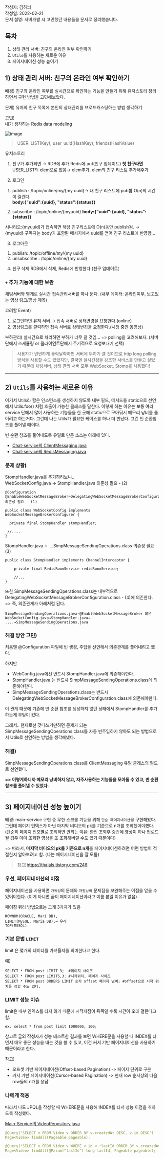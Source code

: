 작성자: 김하늬  
작성일: 2022-02-21  
문서 설명: 서버개발 시 고민했던 내용들을 문서로 정리했습니다.


## 목차

1) 상태 관리 서버: 친구의 온라인 여부 확인하기
2) `Utils`를 사용하는 새로운 이유
3) 페이지네이션 성능 높이기

## 1) 상태 관리 서버: 친구의 온라인 여부 확인하기

배경) 친구의 온라인 여부를 실시간으로 확인하는 기능을 만들기 위해 유저스토리 정리하면서 구현 방법을 고민해보았다.

문제) 유저의 친구 목록에 본인의 상태관리를 브로드캐스팅하는 방법 생각하기  

고민)  
내가 생각하는 Redis data modeling

![image](https://user-images.githubusercontent.com/30483337/154919345-9952357c-1884-4b62-bf58-258be6ba9b20.png)
> USER_LIST(Key), user_uuid(HashKey), friends(HashValue)

유저스토리
1. 친구가 추가되면 → RDB에 추가 Redis에 put(친구 업데이트)
**첫 친구라면** USER_LIST의 elem으로 없음→ elem추가, elem의 친구 리스트 추가해주기

2. 로그인
1) publish : /topic/online/my/{my uuid}→ 내 친구 리스트에 pub함 O(n)의 시간이 걸린다.  
**body:{"uuid":{uuid}, "status":{status}}**

2) subscribe : /topic/online/{myuuid}
**body:{"uuid":{uuid}, "status":{status}}**

시나리오:{myuuid}가 접속하면 해당 친구리스트에 O(n)동안 publish됨. → {myuuid} 구독자는 body가 포함된 메시지에서 uuid를 얻어 친구 리스트에 반영함...


3. 로그아웃
1) publish: /topic/offline/my/{my uuid}
2) unsubscribe : /topic/online/{my uuid}

4. 친구 삭제 
RDB에서 삭제, Redis에 반영한다.(친구 업데이트)

### `+` 추가 기능에 대한 보완
채팅서버와 별개로 실시간 접속관리서버를 하나 둔다. (내부 데이터: 온라인여부, 보고있는 영상 링크/영상 제목)

고려할 Event)
1. 로그인하면 유저 서버 → 접속 서버로 상태변경을 요청한다.(online)
2. 영상링크를 클릭하면 접속 서버로 상태변경을 요청한다.(시청 중인 동영상)

부하관리)
실시간으로 처리하면 부하가 너무 클 것임... => polling을 고려해보자. (서버단에서 스케쥴링 or 클라이언트단에서 주기적으로 요청보내기 선택)
> 사용자가 빈번하게 들락날락하면 서버에 부하가 클 것이므로 http long polling방식을 사용할 수도 있었지만, 결국엔
> 실시간성을 강조한 서비스를 만들고 싶었기 때문에 채팅서버, 상태 관리 서버 모두 WebSocket, Stomp를 사용했다!

---
## 2) `Utils`를 사용하는 새로운 이유
여기서 Utils라 함은 인스턴스를 생성하지 않도록 내부 필드, 메서드를 static으로 선언해서 Utils.foo() 처럼 호출이 가능한 클래스를 말한다.
이렇게 하는 이유는 보통 여러 service 단에서 많이 사용하는 기능들을 한 곳에 static으로 모아둬서 메모리 낭비를 줄이려고 하는거다.
그런데 나는 Utils가 필요한 케이스를 하나 더 만났다.
그건 빈 순환참조를 풀어낼 때이다.

빈 순환 참조를 풀어내도록 유틸로 만든 소스는 아래에 있다.
- [Chat-service의 ClientMessaging.java](https://stove-developers-gitlab.sginfra.net/stove-dev-camp-2nd/streaminggate/-/blob/main/src/server/chat-service/src/main/java/com/example/chatservice/utils/ClientMessaging.java)
- [Chat-service의 RedisMessaging.java](https://stove-developers-gitlab.sginfra.net/stove-dev-camp-2nd/streaminggate/-/blob/main/src/server/chat-service/src/main/java/com/example/chatservice/utils/RedisMessaging.java)

### 문제 상황)
StompHandler.java를 추가하려보니..      
WebSocketConfig.java → StompHandler.java 의존성 필요 - (2)
```
@Configuration
@EnableWebSocketMessageBroker→DelegatingWebSocketMessageBrokerConfiguration.class 의존성 필요 - (1)

public class WebSocketConfig implements WebSocketMessageBrokerConfigurer {

  private final StompHandler stompHandler;

 //....
}
```


StompHandler.java→ ....SimpMessageSendingOperations.class 의존성 필요 - (3)
```
public class StompHandler implements ChannelInterceptor {

    private final RedisRoomService redisRoomService;

    //...
}
```

또한 SimpMessageSendingOperations.class는 내부적으로 DelegatingWebSocketMessageBrokerConfiguration.class - (4)에 의존한다.
=> 즉, 의존관계가 아래처럼 된다.

```
SimpMessageSendingOperations.java→@EnableWebSocketMessageBroker 붙은 WebSocketConfig.java→StompHandler.java→ ....→SimpMessageSendingOperations.java
```

### 해결 방안 고민)
처음엔 @Configuration 파일에 빈 생성, 주입을 선언해서 의존관계를 풀어내려고 했다.

하지만
- WebConfig.java에선 반드시 StompHandler.java에 의존해야한다.
- StompHandler.java 는 반드시 SimpMessageSendingOperations.class에 의존해야한다.
- SimpMessageSendingOperations.class는 반드시 DelegatingWebSocketMessageBrokerConfiguration.class에 의존해야한다.

이 관계 때문에 기존에 빈 순환 참조를 생성하지 않던 상태에서 StompHandler를 추가하는게 부담이 컸다.  

그래서.. 현재로선 갖다쓰기만하면 문제가 되는 SimpMessageSendingOperations.class를 자동 빈주입하지 않아도 되는 방법으로서 Utils로 선언하는 방법을 생각해냈다.

### 해결)
SimpMessageSendingOperations.class를 ClientMessaging 유틸 클래스의 필드로 선언했다.

**=> 이렇게하니까 메모리 낭비하지 않고, 자주사용하는 기능들을 모아둘 수 있고, 빈 순환 참조를 풀어낼 수 있었다.**

---
## 3) 페이지네이션 성능 높이기
배경: main-service 구현 중 무한 스크롤 기능을 위해 `단순 페이지네이션`을 구현해봤다.   
그런데 페이지 인덱스가 아닌 마지막 비디오의 pk를 기준으로 n개를 조회했어야했다.
(단순히 페이지 번호별로 조회하면 안되는 이유: 한번 조회후 중간에 영상이 하나 업로드될 경우 이미 조회한 영상을 또 조회해버릴 수도 있기 때문이다)

=> 따라서, **마지막 비디오의 pk를 기준으로 n개**를 페이지네이션하려면 어떤 방법이 적절한지 알아보려고 함. (나는 페이지네이션을 잘 모름)
> 참고)https://thalals.tistory.com/246

### 우선, 페이지네이션의 이점
페이지네이션을 사용하면 `가독성`의 문제와 `자원낭비` 문제점을 보완해주는 이점을 얻을 수 있어야한다. (이게 아니면 굳이 페이지네이션이라고 이름 붙일 이유가 없음)

페이징 쿼리 방법으로는 크게 3가지가 있음
```
ROWNUM(ORACLE, Mari DB),
LIMIT(MySQL, Maria DB),→ 우리
TOP(MSSQL)
```

### 기본 문법 `LIMIT`
limit 은 몆개의 데이터를 가져올지를 의미한다고 한다.

예)
```
SELECT * FROM post LIMIT 3;  #페이지 사이즈
SELECT * FROM post LIMIT5,3; #시작위치, 페이지 사이즈
SELECT * FROM post ORDERS LIMIT 숫자 offset 페이지 넘버; #offset으로 시작 위치를 정할 수도 있다.
```

### LIMIT 성능 이슈
limit은 내부 인덱스를 타지 않기 때문에 시작지점이 뒤쪽일 수록 시간이 오래 걸린다고 함.

```
ex. select * from post limit 1000000, 100;
```

참고로 글의 작성자가 성능 테스트한 결과를 보면 WHERE문을 사용할 때 INDEX를 타면서 매우 좋은 성능을 내는 것을 볼 수 있고,
이건 커서 기반 페이지네이션을 사용하기 때문이라고 한다. 

참고)
- 오프셋 기반 페이지네이션(Offset-based Pagination) -> 페이지 단위로 구분 
- 커서 기반 페이지네이션(Cursor-based Pagination) -> 현재 row 순서상의 다음 row들의 n개를 응답


### 나에게 적용
따라서 나도 JPQL을 작성할 때 WHERE문을 사용해 INDEX를 타서 성능 이점을 취하도록 작성했다.

[Main-Service의 VideoRepository.java](https://stove-developers-gitlab.sginfra.net/stove-dev-camp-2nd/streaminggate/-/blob/main/src/server/main-service/src/main/java/com/example/mainservice/entity/Video/VideoRepository.java)

```yaml
@Query("SELECT v FROM Video v ORDER BY v.createdAt DESC, v.id DESC")
Page<Video> findAll(Pageable pageable);

@Query("SELECT v FROM Video v WHERE v.id < :lastId ORDER BY v.createdAt DESC, v.id DESC")
Page<Video> findAll(@Param("lastId") long lastId, Pageable pageable);
```
